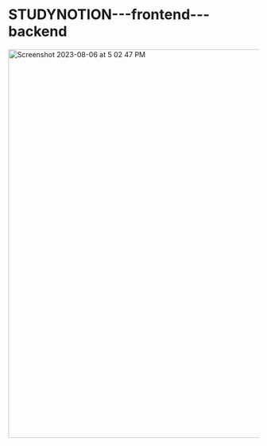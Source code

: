 # STUDYNOTION---frontend---backend
<img width="782" alt="Screenshot 2023-08-06 at 5 02 47 PM" src="https://github.com/shubhamrawat090/STUDYNOTION---frontend---backend/assets/58658277/c362a764-c47f-408d-8259-9a39158b4480">
